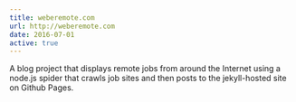 ```yaml
---
title: weberemote.com
url: http://weberemote.com
date: 2016-07-01
active: true
---
```


A blog project that displays remote jobs from around the Internet using a node.js spider that crawls job sites and then posts to the jekyll-hosted site on Github Pages.
